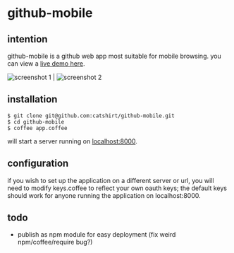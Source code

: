 github-mobile
===

intention
---
github-mobile is a github web app most suitable for mobile browsing. you can view a [live demo here](http://gh.nodejitsu.com/).

![screenshot 1](http://i.imgur.com/3ny4U.png) | 
![screenshot 2](http://i.imgur.com/xPabC.png)

installation
---

    $ git clone git@github.com:catshirt/github-mobile.git
    $ cd github-mobile
    $ coffee app.coffee

will start a server running on [localhost:8000](http://localhost:8000).

configuration
---
if you wish to set up the application on a different server or url, you will need to modify keys.coffee to reflect your own oauth keys; the default keys should work for anyone running the application on localhost:8000.

todo
---
- publish as npm module for easy deployment (fix weird npm/coffee/require bug?)